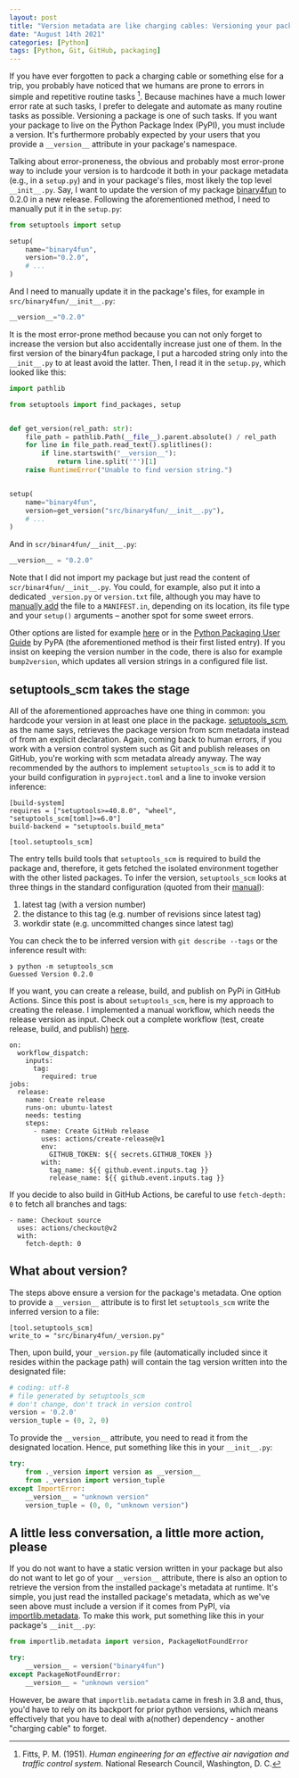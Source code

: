 ```yaml
---
layout: post
title: "Version metadata are like charging cables: Versioning your package with setuptools_scm"
date: "August 14th 2021"
categories: [Python]
tags: [Python, Git, GitHub, packaging]
---
```



If you have ever forgotten to pack a charging cable or something else for a trip, you probably have noticed that we humans are prone to errors in simple and repetitive routine tasks [^fn1]. Because machines have a much lower error rate at such tasks, I prefer to delegate and automate as many routine tasks as possible. Versioning a package is one of such tasks. If you want your package to live on the Python Package Index (PyPI), you must include a version. It's furthermore probably expected by your users that you provide a `__version__` attribute in your package's namespace.

Talking about error-proneness, the obvious and probably most error-prone way to include your version is to hardcode it both in your package metadata (e.g., in a `setup.py`) and in your package's files, most likely the top level `__init__.py`. Say, I want to update the version of my package [binary4fun](https://pypi.org/project/binary4fun/) to 0.2.0 in a new release. Following the aforementioned method, I need to manually put it in the `setup.py`:

```python
from setuptools import setup

setup(
    name="binary4fun",
    version="0.2.0",
    # ...
)
```

And I need to manually update it in the package's files, for example in `src/binary4fun/__init__.py`:

```python
__version__="0.2.0"
```

It is the most error-prone method because you can not only forget to increase the version but also accidentally increase just one of them. In the first version of the binary4fun package, I put a harcoded string only into the `__init__.py` to at least avoid the latter. Then, I read it in the `setup.py`, which looked like this:

```python
import pathlib

from setuptools import find_packages, setup


def get_version(rel_path: str):
    file_path = pathlib.Path(__file__).parent.absolute() / rel_path
    for line in file_path.read_text().splitlines():
        if line.startswith("__version__"):
            return line.split('"')[1]
    raise RuntimeError("Unable to find version string.")


setup(
    name="binary4fun",
    version=get_version("src/binary4fun/__init__.py"),
    # ...
)
```

And in `scr/binar4fun/__init__.py`:

```python
__version__ = "0.2.0"
```
Note that I did not import my package but just read the content of `scr/binar4fun/__init__.py`. You could, for example, also put it into a dedicated `_version.py` or `version.txt` file, although you may have to [manually add](https://blog.ionelmc.ro/2014/06/25/python-packaging-pitfalls/#forgetting-package-data) the file to a `MANIFEST.in`, depending on its location, its file type and your `setup()` arguments – another spot for some sweet errors.

Other options are listed for example [here](https://hynek.me/articles/packaging-metadata/) or in the [Python Packaging User Guide](https://packaging.python.org/guides/single-sourcing-package-version/) by PyPA (the aforementioned method is their first listed entry). If you insist on keeping the version number in the code, there is also for example `bump2version`, which updates all version strings in a configured file list.

## setuptools_scm takes the stage
All of the aforementioned approaches have one thing in common: you hardcode your version in at least one place in the package. [setuptools_scm](https://github.com/pypa/setuptools_scm), as the name says, retrieves the package version from scm metadata instead of from an explicit declaration. Again, coming back to human errors, if you work with a version control system such as Git and publish releases on GitHub, you're working with scm metadata already anyway. The way recommended by the authors to implement `setuptools_scm` is to add it to your build configuration in `pyproject.toml` and a line to invoke version inference:
```
[build-system]
requires = ["setuptools>=40.8.0", "wheel", "setuptools_scm[toml]>=6.0"]
build-backend = "setuptools.build_meta"

[tool.setuptools_scm]
```

The entry tells build tools that `setuptools_scm` is required to build the package and, therefore, it gets fetched the isolated environment together with the other listed packages. To infer the version, `setuptools_scm` looks at three things in the standard configuration (quoted from their [manual](https://github.com/pypa/setuptools_scm#default-versioning-scheme)):

1. latest tag (with a version number)
2. the distance to this tag (e.g. number of revisions since latest tag)
3. workdir state (e.g. uncommitted changes since latest tag)

You can check the to be inferred version with `git describe --tags` or the inference result with:
```
❯ python -m setuptools_scm
Guessed Version 0.2.0
```

If you want, you can create a release, build, and publish on PyPi in GitHub Actions. Since this post is about `setuptools_scm`, here is my approach to creating the release. I implemented a manual workflow, which needs the release version as input. Check out a complete workflow (test, create release, build, and publish) [here](https://gist.github.com/moritzkoerber/630554b36d3670c54fe98f8bc7262bee).
```
on:
  workflow_dispatch:
    inputs:
      tag:
        required: true
jobs:
  release:
    name: Create release
    runs-on: ubuntu-latest
    needs: testing
    steps:
      - name: Create GitHub release
        uses: actions/create-release@v1
        env:
          GITHUB_TOKEN: ${{ secrets.GITHUB_TOKEN }}
        with:
          tag_name: ${{ github.event.inputs.tag }}
          release_name: ${{ github.event.inputs.tag }}
```

If you decide to also build in GitHub Actions, be careful to use `fetch-depth: 0` to fetch all branches and tags:
```
- name: Checkout source
  uses: actions/checkout@v2
  with:
    fetch-depth: 0
```

## What about __version__?
The steps above ensure a version for the package's metadata. One option to provide a `__version__` attribute is to first let `setuptools_scm` write the inferred version to a file:
```
[tool.setuptools_scm]
write_to = "src/binary4fun/_version.py"
```

Then, upon build, your `_version.py` file (automatically included since it resides within the package path) will contain the tag version written into the designated file:

```python
# coding: utf-8
# file generated by setuptools_scm
# don't change, don't track in version control
version = '0.2.0'
version_tuple = (0, 2, 0)
```

To provide the `__version__` attribute, you need to read it from the designated location. Hence, put something like this in your `__init__.py`:

```python
try:
    from ._version import version as __version__
    from ._version import version_tuple
except ImportError:
    __version__ = "unknown version"
    version_tuple = (0, 0, "unknown version")
```

## A little less conversation, a little more action, please
If you do not want to have a static version written in your package but also do not want to let go of your `__version__` attribute, there is also an option to retrieve the version from the installed package's metadata at runtime. It's simple, you just read the installed package's metadata, which as we've seen above must include a version if it comes from PyPI, via [importlib.metadata](https://docs.python.org/3/library/importlib.metadata.html). To make this work, put something like this in your package's `__init__.py`:

```python
from importlib.metadata import version, PackageNotFoundError

try:
    __version__ = version("binary4fun")
except PackageNotFoundError:
    __version__ = "unknown version"
```

However, be aware that `importlib.metadata` came in fresh in 3.8 and, thus, you'd have to rely on its backport for prior python versions, which means effectively that you have to deal with a(nother) dependency - another "charging cable" to forget.

[^fn1]: Fitts, P. M. (1951). *Human engineering for an effective air navigation and traffic control system*. National Research Council, Washington, D. C.
